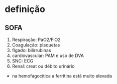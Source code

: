 # definição
## SOFA
1. Respiração: PaO2/FiO2
2. Coagulação: plaquetas
3. fígado: bilirrubinas
4. cardiovascular: PAM e uso de DVA
5. SNC: ECG
6. Renal: creat ou débito urinário

- na hemofagocítica a ferritina está muito elevada
